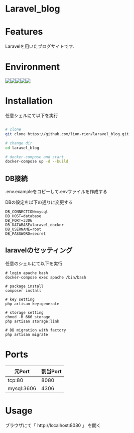# Laravel_blog


# Features

Laravelを用いたブログサイトです．
 
# Environment

<div style="display: flex;">
<img src="https://img.shields.io/badge/-PHP%208.0.23-black.svg?logo=php&style=plastic">
<img src="https://img.shields.io/badge/-Laravel%208.33.1-black.svg?logo=laravel&style=plastic">
<img src="https://img.shields.io/badge/-Docker%2020.10.17-black.svg?logo=docker&style=plastic">
<img src="https://img.shields.io/badge/-Mysql%20%208.0.30-black.svg?logo=mysql&style=plastic">
<img src="https://img.shields.io/badge/-Apache%202.4.54-black.svg?logo=apache&style=plastic">
</div>
  

# Installation

任意シェルにて以下を実行
 
```bash

# clone
git clone https://github.com/lion-rion/laravel_blog.git

# change dir
cd laravel_blog

# docker-compose and start
docker-compose up -d --build
```

## DB接続

.env.exampleをコピーして.envファイルを作成する

DBの設定を以下の通りに変更する
```
DB_CONNECTION=mysql
DB_HOST=database
DB_PORT=3306
DB_DATABASE=laravel_docker
DB_USERNAME=root
DB_PASSWORD=secret
```
## laravelのセッティング

任意のシェルにて以下を実行

```
# login apache bash
docker-compose exec apache /bin/bash

# package install
composer install

# key setting
php artisan key:generate

# storage setting
chmod -R 666 storage
php artisan storage:link

# DB migration with factory
php artisan migrate
```

# Ports

|  元Port  |  割当Port  |
| ---- | ---- |
|  tcp:80  |  8080  |
|  mysql:3606  |  4306  |

# Usage

ブラウザにて「 http://localhost:8080 」 を開く
